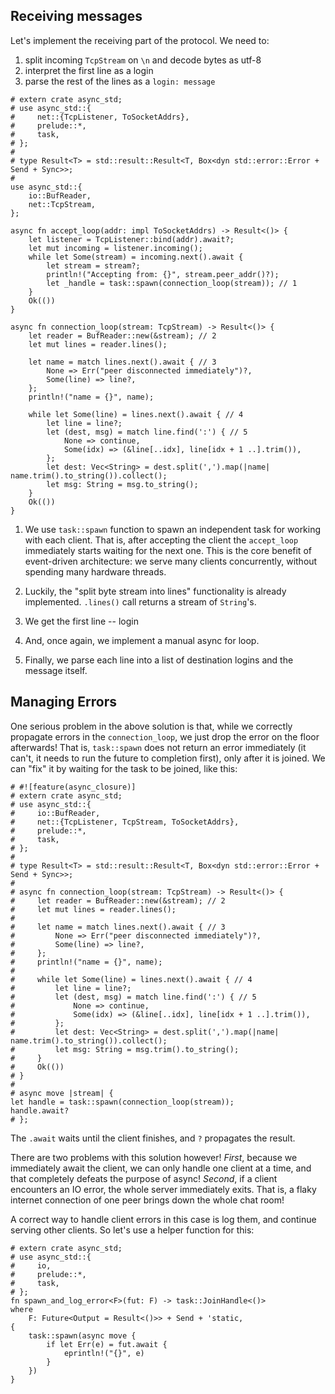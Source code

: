 ## Receiving messages

Let's implement the receiving part of the protocol.
We need to:

1. split incoming `TcpStream` on `\n` and decode bytes as utf-8
2. interpret the first line as a login
3. parse the rest of the lines as a  `login: message`

```rust,edition2018
# extern crate async_std;
# use async_std::{
#     net::{TcpListener, ToSocketAddrs},
#     prelude::*,
#     task,
# };
#
# type Result<T> = std::result::Result<T, Box<dyn std::error::Error + Send + Sync>>;
#
use async_std::{
    io::BufReader,
    net::TcpStream,
};

async fn accept_loop(addr: impl ToSocketAddrs) -> Result<()> {
    let listener = TcpListener::bind(addr).await?;
    let mut incoming = listener.incoming();
    while let Some(stream) = incoming.next().await {
        let stream = stream?;
        println!("Accepting from: {}", stream.peer_addr()?);
        let _handle = task::spawn(connection_loop(stream)); // 1
    }
    Ok(())
}

async fn connection_loop(stream: TcpStream) -> Result<()> {
    let reader = BufReader::new(&stream); // 2
    let mut lines = reader.lines();

    let name = match lines.next().await { // 3
        None => Err("peer disconnected immediately")?,
        Some(line) => line?,
    };
    println!("name = {}", name);

    while let Some(line) = lines.next().await { // 4
        let line = line?;
        let (dest, msg) = match line.find(':') { // 5
            None => continue,
            Some(idx) => (&line[..idx], line[idx + 1 ..].trim()),
        };
        let dest: Vec<String> = dest.split(',').map(|name| name.trim().to_string()).collect();
        let msg: String = msg.to_string();
    }
    Ok(())
}
```

1. We use `task::spawn` function to spawn an independent task for working with each client.
   That is, after accepting the client the `accept_loop` immediately starts waiting for the next one.
   This is the core benefit of event-driven architecture: we serve many clients concurrently, without spending many hardware threads.

2. Luckily, the "split byte stream into lines" functionality is already implemented.
   `.lines()` call returns a stream of `String`'s.

3. We get the first line -- login

4. And, once again, we implement a manual async for loop.

5. Finally, we parse each line into a list of destination logins and the message itself.

## Managing Errors

One serious problem in the above solution is that, while we correctly propagate errors in the `connection_loop`, we just drop the error on the floor afterwards!
That is, `task::spawn` does not return an error immediately (it can't, it needs to run the future to completion first), only after it is joined.
We can "fix" it by waiting for the task to be joined, like this:

```rust,edition2018
# #![feature(async_closure)]
# extern crate async_std;
# use async_std::{
#     io::BufReader,
#     net::{TcpListener, TcpStream, ToSocketAddrs},
#     prelude::*,
#     task,
# };
#
# type Result<T> = std::result::Result<T, Box<dyn std::error::Error + Send + Sync>>;
#
# async fn connection_loop(stream: TcpStream) -> Result<()> {
#     let reader = BufReader::new(&stream); // 2
#     let mut lines = reader.lines();
#
#     let name = match lines.next().await { // 3
#         None => Err("peer disconnected immediately")?,
#         Some(line) => line?,
#     };
#     println!("name = {}", name);
#
#     while let Some(line) = lines.next().await { // 4
#         let line = line?;
#         let (dest, msg) = match line.find(':') { // 5
#             None => continue,
#             Some(idx) => (&line[..idx], line[idx + 1 ..].trim()),
#         };
#         let dest: Vec<String> = dest.split(',').map(|name| name.trim().to_string()).collect();
#         let msg: String = msg.trim().to_string();
#     }
#     Ok(())
# }
#
# async move |stream| {
let handle = task::spawn(connection_loop(stream));
handle.await?
# };
```

The `.await` waits until the client finishes, and `?` propagates the result.

There are two problems with this solution however!
*First*, because we immediately await the client, we can only handle one client at a time, and that completely defeats the purpose of async!
*Second*, if a client encounters an IO error, the whole server immediately exits.
That is, a flaky internet connection of one peer brings down the whole chat room!

A correct way to handle client errors in this case is log them, and continue serving other clients.
So let's use a helper function for this:

```rust,edition2018
# extern crate async_std;
# use async_std::{
#     io,
#     prelude::*,
#     task,
# };
fn spawn_and_log_error<F>(fut: F) -> task::JoinHandle<()>
where
    F: Future<Output = Result<()>> + Send + 'static,
{
    task::spawn(async move {
        if let Err(e) = fut.await {
            eprintln!("{}", e)
        }
    })
}
```
